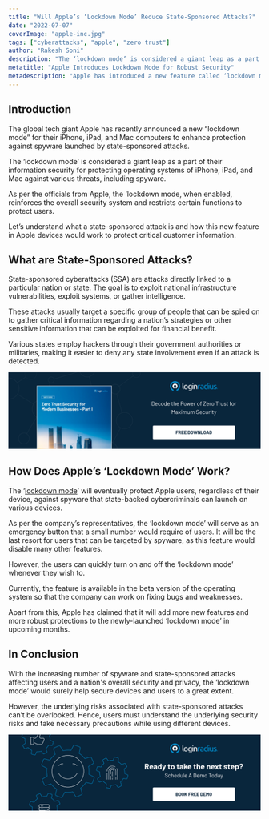 ```yaml
---
title: "Will Apple’s ‘Lockdown Mode’ Reduce State-Sponsored Attacks?"
date: "2022-07-07"
coverImage: "apple-inc.jpg"
tags: ["cyberattacks", "apple", "zero trust"]
author: "Rakesh Soni"
description: "The ‘lockdown mode’ is considered a giant leap as a part of their information security for protecting operating systems of iPhone, iPad, and Mac against various threats, including spyware. Let’s understand what a state-sponsored attack is and how this new feature in Apple devices would work to protect critical customer information."
metatitle: "Apple Introduces Lockdown Mode for Robust Security"
metadescription: "Apple has introduced a new feature called ‘lockdown mode’ to help prevent state-sponsored attacks. Read on to know more about the latest release."
---
```


## Introduction

The global tech giant Apple has recently announced a new “lockdown mode” for their iPhone, iPad, and Mac computers to enhance protection against spyware launched by state-sponsored attacks. 

The ‘lockdown mode’ is considered a giant leap as a part of their information security for protecting operating systems of iPhone, iPad, and Mac against various threats, including spyware. 

As per the officials from Apple, the ‘lockdown mode, when enabled, reinforces the overall security system and restricts certain functions to protect users. 

Let’s understand what a state-sponsored attack is and how this new feature in Apple devices would work to protect critical customer information. 


## What are State-Sponsored Attacks?

State-sponsored cyberattacks (SSA) are attacks directly linked to a particular nation or state. The goal is to exploit national infrastructure vulnerabilities, exploit systems, or gather intelligence. 

These attacks usually target a specific group of people that can be spied on to gather critical information regarding a nation’s strategies or other sensitive information that can be exploited for financial benefit. 

Various states employ hackers through their government authorities or militaries, making it easier to deny any state involvement even if an attack is detected. 

[![WP-Zerotrust-1](WP-Zerotrust-1.png)](https://www.loginradius.com/resource/zero-trust-security/)


## How Does Apple’s ‘Lockdown Mode’ Work?

The ‘[lockdown mode](https://www.apple.com/newsroom/2022/07/apple-expands-commitment-to-protect-users-from-mercenary-spyware/)’ will eventually protect Apple users, regardless of their device, against spyware that state-backed cybercriminals can launch on various devices. 

As per the company’s representatives, the ‘lockdown mode’ will serve as an emergency button that a small number would require of users. It will be the last resort for users that can be targeted by spyware, as this feature would disable many other features. 

However, the users can quickly turn on and off the ‘lockdown mode’ whenever they wish to. 

Currently, the feature is available in the beta version of the operating system so that the company can work on fixing bugs and weaknesses. 

Apart from this, Apple has claimed that it will add more new features and more robust protections to the newly-launched ‘lockdown mode’ in upcoming months. 


## In Conclusion 

With the increasing number of spyware and state-sponsored attacks affecting users and a nation's overall security and privacy, the ‘lockdown mode’ would surely help secure devices and users to a great extent. 

However, the underlying risks associated with state-sponsored attacks can’t be overlooked. Hence, users must understand the underlying security risks and take necessary precautions while using different devices. 



[![book-a-demo-loginradius](../../assets/book-a-demo-loginradius.png)](https://www.loginradius.com/contact-us?utm_source=blog&utm_medium=web&utm_campaign=apple-lockdown-mode-robust-security)
